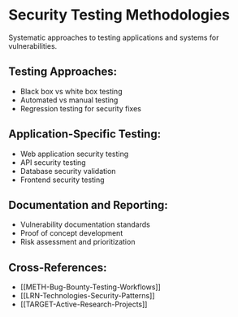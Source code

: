 # Security Testing Methodologies

Systematic approaches to testing applications and systems for vulnerabilities.

## Testing Approaches:
- Black box vs white box testing
- Automated vs manual testing
- Regression testing for security fixes

## Application-Specific Testing:
- Web application security testing
- API security testing
- Database security validation
- Frontend security testing

## Documentation and Reporting:
- Vulnerability documentation standards
- Proof of concept development
- Risk assessment and prioritization

## Cross-References:
- [[METH-Bug-Bounty-Testing-Workflows]]
- [[LRN-Technologies-Security-Patterns]]
- [[TARGET-Active-Research-Projects]]